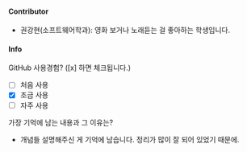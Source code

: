 #### Contributor
- 권강현(소프트웨어학과): 영화 보거나 노래듣는 걸 좋아하는 학생입니다.
#### Info

GitHub 사용경험? ([x] 하면 체크됩니다.)
- [ ] 처음 사용
- [x] 조금 사용
- [ ] 자주 사용

가장 기억에 남는 내용과 그 이유는? 
- 개념들 설명해주신 게 기억에 남습니다. 정리가 많이 잘 되어 있었기 때문에.

